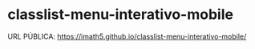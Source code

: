 # classlist-menu-interativo-mobile

URL PÚBLICA: https://imath5.github.io/classlist-menu-interativo-mobile/

